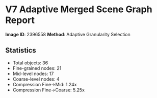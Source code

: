 # V7 Adaptive Merged Scene Graph Report

**Image ID**: 2396558
**Method**: Adaptive Granularity Selection

## Statistics

- Total objects: 36
- Fine-grained nodes: 21
- Mid-level nodes: 17
- Coarse-level nodes: 4
- Compression Fine→Mid: 1.24x
- Compression Fine→Coarse: 5.25x
